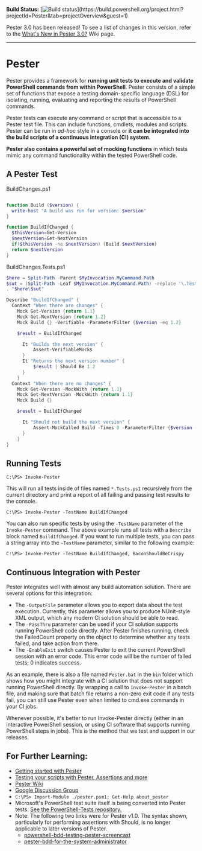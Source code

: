 __Build Status:__ [![Build status](https://build.powershell.org/guestAuth/app/rest/builds/buildType:(id:Pester_TestPester)/statusIcon)](https://build.powershell.org/project.html?projectId=Pester&tab=projectOverview&guest=1)

Pester 3.0 has been released!  To see a list of changes in this version, refer to the [What's New in Pester 3.0?](https://github.com/pester/Pester/wiki/What's-New-in-Pester-3.0) Wiki page.

---

Pester
=======
Pester provides a framework for **running unit tests to execute and validate PowerShell commands from within PowerShell**. Pester consists of a simple set of functions that expose a testing domain-specific language (DSL) for isolating, running, evaluating and reporting the results of PowerShell commands.

Pester tests can execute any command or script that is accessible to a Pester test file. This can include functions, cmdlets, modules and scripts. Pester can be run in *ad-hoc* style in a console or **it can be integrated into the build scripts of a continuous integration (CI) system**.

**Pester also contains a powerful set of mocking functions** in which tests mimic any command functionality within the tested PowerShell code.

A Pester Test
-------------
BuildChanges.ps1

```powershell

function Build ($version) {
  write-host "A build was run for version: $version"
}

function BuildIfChanged {
  $thisVersion=Get-Version
  $nextVersion=Get-NextVersion
  if($thisVersion -ne $nextVersion) {Build $nextVersion}
  return $nextVersion
}
```

BuildChanges.Tests.ps1

```powershell
$here = Split-Path -Parent $MyInvocation.MyCommand.Path
$sut = (Split-Path -Leaf $MyInvocation.MyCommand.Path) -replace '\.Tests\.', '.'
. "$here\$sut"

Describe "BuildIfChanged" {
  Context "When there are changes" {
    Mock Get-Version {return 1.1}
    Mock Get-NextVersion {return 1.2}
    Mock Build {} -Verifiable -ParameterFilter {$version -eq 1.2}

    $result = BuildIfChanged

      It "Builds the next version" {
          Assert-VerifiableMocks
      }
      It "Returns the next version number" {
          $result | Should Be 1.2
      }
    }
  Context "When there are no changes" {
    Mock Get-Version -MockWith {return 1.1}
    Mock Get-NextVersion -MockWith {return 1.1}
    Mock Build {}

    $result = BuildIfChanged

      It "Should not build the next version" {
          Assert-MockCalled Build -Times 0 -ParameterFilter {$version -eq 1.1}
      }
    }
}
```

Running Tests
-------------
    C:\PS> Invoke-Pester

This will run all tests inside of files named `*.Tests.ps1` recursively from the current directory and print a report of all failing and passing test results to the console.

    C:\PS> Invoke-Pester -TestName BuildIfChanged

You can also run specific tests by using the `-TestName` parameter of the `Invoke-Pester` command. The above example runs all tests with a `Describe` block named `BuildIfChanged`. If you want to run multiple tests, you can pass a string array into the `-TestName` parameter, similar to the following example:

    C:\PS> Invoke-Pester -TestName BuildIfChanged, BaconShouldBeCrispy

Continuous Integration with Pester
-----------------------------------

Pester integrates well with almost any build automation solution.  There are several options for this integration:

- The `-OutputFile` parameter allows you to export data about the test execution.  Currently, this parameter allows you to produce NUnit-style XML output, which any modern CI solution should be able to read.
- The `-PassThru` parameter can be used if your CI solution supports running PowerShell code directly.  After Pester finishes running, check the FailedCount property on the object to determine whether any tests failed, and take action from there.
- The `-EnableExit` switch causes Pester to exit the current PowerShell session with an error code. This error code will be the number of failed tests; 0 indicates success.

As an example, there is also a file named `Pester.bat` in the `bin` folder which shows how you might integrate with a CI solution that does not support running PowerShell directly.  By wrapping a call to `Invoke-Pester` in a batch file, and making sure that batch file returns a non-zero exit code if any tests fail, you can still use Pester even when limited to cmd.exe commands in your CI jobs.

Whenever possible, it's better to run Invoke-Pester directly (either in an interactive PowerShell session, or using CI software that supports running PowerShell steps in jobs). This is the method that we test and support in our releases.

For Further Learning:
-----------------------------------
* [Getting started with Pester](http://www.powershellmagazine.com/2014/03/12/get-started-with-pester-powershell-unit-testing-framework/)
* [Testing your scripts with Pester, Assertions and more](http://www.powershellmagazine.com/2014/03/27/testing-your-powershell-scripts-with-pester-assertions-and-more/)
* [Pester Wiki](https://github.com/pester/Pester/wiki)
* [Google Discussion Group](https://groups.google.com/forum/?fromgroups#!forum/pester)
* `C:\PS> Import-Module ./pester.psm1; Get-Help about_pester`
* Microsoft's PowerShell test suite itself is being converted into Pester tests. [See the PowerShell-Tests repository.](https://github.com/PowerShell/PowerShell-Tests)
* Note: The following two links were for Pester v1.0.  The syntax shown, particularly for performing assertions with Should, is no longer applicable to later versions of Pester.
    * [powershell-bdd-testing-pester-screencast](http://scottmuc.com/blog/development/powershell-bdd-testing-pester-screencast/)
    * [pester-bdd-for-the-system-administrator](http://scottmuc.com/blog/development/pester-bdd-for-the-system-administrator/)
